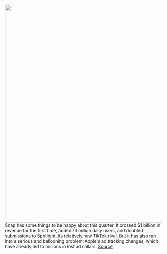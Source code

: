 <img src='https://cdn.vox-cdn.com/thumbor/85mTSBeyYu5BSrqDRXPpltKlnFo=/0x0:2040x1360/1200x800/filters:focal(857x517:1183x843)/cdn.vox-cdn.com/uploads/chorus_image/image/70027883/snapChatPattern_BW.0.jpg' width='700px' /><br/>
Snap has some things to be happy about this quarter. It crossed $1 billion in revenue for the first time, added 13 million daily users, and doubled submissions to Spotlight, its relatively new TikTok rival. But it has also ran into a serious and ballooning problem: Apple's ad tracking changes, which have already led to millions in lost ad dollars.
<a href='https://www.theverge.com/2021/10/21/22738940/snap-q3-2021-earnings-ios-ad-tracking'> Source <a/>
